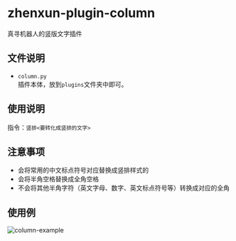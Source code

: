 # zhenxun-plugin-column
真寻机器人的竖版文字插件

## 文件说明
- `column.py`  
插件本体，放到`plugins`文件夹中即可。

## 使用说明
指令：`竖排<要转化成竖排的文字>`

## 注意事项
- 会将常用的中文标点符号对应替换成竖排样式的
- 会将半角空格替换成全角空格
- 不会将其他半角字符（英文字母、数字、英文标点符号等）转换成对应的全角

## 使用例
![column-example](https://user-images.githubusercontent.com/30593961/227988228-bab0a03b-6856-4742-905f-b926a55c07b2.png)
